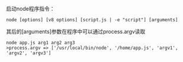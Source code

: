 启动node程序指令：

```shell
node [options] [v8 options] [script.js | -e "script"] [arguments]
```

其后的[arguments]参数在程序中可以通过process.argv读取
```shell
node app.js arg1 arg2 arg3
>process.argv => ['/usr/local/bin/node', '/home/app.js', 'argv1', 'argv2', 'argv3']
```
